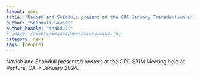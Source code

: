 ```yaml
---
layout: news
title: "Navish and Shabduli present at the GRC Sensory Transduction in Microorganisms Meeting 2024"
author: "Shabduli Sawant"
author_handle: "shabduli"
# image: /assets/images/news/microscope.jpg
category: news
tags: [people]
---
```


 Navish and Shabduli presented posters at the GRC STIM Meeting held at Ventura, CA in January 2024. 